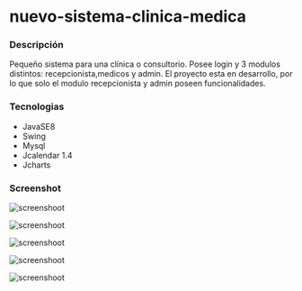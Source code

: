 # nuevo-sistema-clinica-medica


### Descripción
Pequeño sistema para una clínica o consultorio. Posee login y 3 modulos distintos: recepcionista,medicos y admin. El proyecto esta en 
desarrollo, por lo que solo el modulo recepcionista y admin poseen funcionalidades.

### Tecnologias
* JavaSE8
* Swing
* Mysql
* Jcalendar 1.4
* Jcharts

### Screenshot
![screenshoot](https://i.ibb.co/9vC95cZ/login.jpg)

![screenshoot](https://i.ibb.co/F7s3D1r/modulos.jpg)

![screenshoot](https://i.ibb.co/xLFjQH8/pacientes.jpg)

![screenshoot](https://i.ibb.co/sjS3RbT/turnos.jpg)

![screenshoot](https://i.ibb.co/j4b54tX/admin1.jpg)
